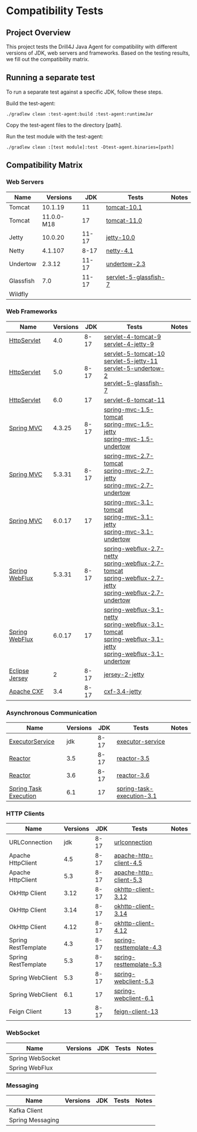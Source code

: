 # Compatibility Tests

## Project Overview

This project tests the Drill4J Java Agent for compatibility with different versions of JDK, web servers and frameworks.
Based on the testing results, we fill out the compatibility matrix.

## Running a separate test
To run a separate test against a specific JDK, follow these steps.

Build the test-agent:
```
./gradlew clean :test-agent:build :test-agent:runtimeJar
```

Copy the test-agent files to the directory [path].

Run the test module with the test-agent:
```
./gradlew clean :[test module]:test -Dtest-agent.binaries=[path]
```


## Compatibility Matrix

### Web Servers

| Name      | Versions   | JDK   | Tests                                            | Notes |
|-----------|------------|-------|--------------------------------------------------|-------|
| Tomcat    | 10.1.19    | 11    | [tomcat-10.1](./tests/web-servers/tomcat-10.1)   |       |
| Tomcat    | 11.0.0-M18 | 17    | [tomcat-11.0](./tests/web-servers/tomcat-11.0)                     |       |
| Jetty     | 10.0.20    | 11-17 | [jetty-10.0](./tests/web-servers/jetty-10.0)                       |       |
| Netty     | 4.1.107    | 8-17  | [netty-4.1](./tests/web-servers/netty-4.1)                         |       |
| Undertow  | 2.3.12     | 11-17 | [undertow-2.3](./tests/web-servers/undertow-2.3)                   |       |
| Glassfish | 7.0        | 11-17 | [servlet-5-glassfish-7](./tests/web-servers/servlet-5-glassfish-7) |       |
| Wildfly   |            |       |                                                  |       |

### Web Frameworks

| Name                                                                                 | Versions | JDK  | Tests                                                                                                                                                                                                                                                                                                                               | Notes |
|--------------------------------------------------------------------------------------|----------|------|-------------------------------------------------------------------------------------------------------------------------------------------------------------------------------------------------------------------------------------------------------------------------------------------------------------------------------------|-------|
| [HttpServlet](https://jakarta.ee/specifications/servlet/)                            | 4.0      | 8-17 | [servlet-4-tomcat-9](./tests/web-frameworks/servlet-4-tomcat-9)<br/>[servlet-4-jetty-9](./tests/web-frameworks/servlet-4-jetty-9)                                                                                                                                                                                                   |       |
| [HttpServlet](https://jakarta.ee/specifications/servlet/)                            | 5.0      | 8-17 | [servlet-5-tomcat-10](./tests/web-frameworks/servlet-5-tomcat-10)<br/>[servlet-5-jetty-11](./tests/web-frameworks/servlet-5-jetty-11)<br/>[servlet-5-undertow-2](./tests/web-frameworks/servlet-5-undertow-2)<br/>[servlet-5-glassfish-7](./tests/web-frameworks/servlet-5-glassfish-7)                                             |       |
| [HttpServlet](https://jakarta.ee/specifications/servlet/)                            | 6.0      | 17   | [servlet-6-tomcat-11](./tests/web-frameworks/servlet-6-tomcat-11)                                                                                                                                                                                                                                                                   |       |
| [Spring MVC](https://docs.spring.io/spring-framework/reference/web/webmvc.html)      | 4.3.25   | 8-17 | [spring-mvc-1.5-tomcat](./tests/web-frameworks/spring-mvc-1.5-tomcat)<br/>[spring-mvc-1.5-jetty](./tests/web-frameworks/spring-mvc-1.5-jetty)<br/>[spring-mvc-1.5-undertow](./tests/web-frameworks/spring-mvc-1.5-undertow)                                                                                                         |       |
| [Spring MVC](https://docs.spring.io/spring-framework/reference/web/webmvc.html)      | 5.3.31   | 8-17 | [spring-mvc-2.7-tomcat](./tests/web-frameworks/spring-mvc-2.7-tomcat)<br/>[spring-mvc-2.7-jetty](./tests/web-frameworks/spring-mvc-2.7-jetty)<br/>[spring-mvc-2.7-undertow](./tests/web-frameworks/spring-mvc-2.7-undertow)                                                                                                         |       |
| [Spring MVC](https://docs.spring.io/spring-framework/reference/web/webmvc.html)      | 6.0.17   | 17   | [spring-mvc-3.1-tomcat](./tests/web-frameworks/spring-mvc-3.1-tomcat)<br/>[spring-mvc-3.1-jetty](./tests/web-frameworks/spring-mvc-3.1-jetty)<br/>[spring-mvc-3.1-undertow](./tests/web-frameworks/spring-mvc-3.1-undertow)                                                                                                         |       |
| [Spring WebFlux](https://docs.spring.io/spring-framework/reference/web/webflux.html) | 5.3.31   | 8-17 | [spring-webflux-2.7-netty](./tests/web-frameworks/spring-webflux-2.7-netty)<br/>[spring-webflux-2.7-tomcat](./tests/web-frameworks/spring-webflux-2.7-tomcat)<br/>[spring-webflux-2.7-jetty](./tests/web-frameworks/spring-webflux-2.7-jetty)<br/>[spring-webflux-2.7-undertow](./tests/web-frameworks/spring-webflux-2.7-undertow) |       |
| [Spring WebFlux](https://docs.spring.io/spring-framework/reference/web/webflux.html) | 6.0.17   | 17   | [spring-webflux-3.1-netty](./tests/web-frameworks/spring-webflux-3.1-netty)<br/>[spring-webflux-3.1-tomcat](./tests/web-frameworks/spring-webflux-3.1-tomcat)<br/>[spring-webflux-3.1-jetty](./tests/web-frameworks/spring-webflux-3.1-jetty)<br/>[spring-webflux-3.1-undertow](./tests/web-frameworks/spring-webflux-3.1-undertow) |       |   
| [Eclipse Jersey](https://eclipse-ee4j.github.io/jersey/)                             | 2        | 8-17 | [jersey-2-jetty](./tests/web-frameworks/jersey-2-jetty)                                                                                                                                                                                                                                                                             |       |
| [Apache CXF](https://cxf.apache.org/)                                                | 3.4      | 8-17 | [cxf-3.4-jetty](./tests/web-frameworks/cxf-3.4-jetty)                                                                                                                                                                                                                                                                               |       |

### Asynchronous Communication

| Name                                                                                                     | Versions | JDK  | Tests                                              | Notes |
|----------------------------------------------------------------------------------------------------------|----------|------|----------------------------------------------------|-------|
| [ExecutorService](https://docs.oracle.com/javase/8/docs/api/java/util/concurrent/ExecutorService.html)   | jdk      | 8-17 | [executor-service](./tests/async/executor-service) |       |
| [Reactor](https://projectreactor.io/)                                                                    | 3.5      | 8-17 | [reactor-3.5](./tests/async/reactor-3.5)           |       |
| [Reactor](https://projectreactor.io/)                                                                    | 3.6      | 8-17 | [reactor-3.6](./tests/async/reactor-3.6)           |       |
| [Spring Task Execution](https://docs.spring.io/spring-framework/reference/integration/scheduling.html)   | 6.1      | 17   | [spring-task-execution-3.1](./tests/async/spring-task-execution-3.1)   |      |

### HTTP Clients

| Name                | Versions | JDK  | Tests                                                                   | Notes |
|---------------------|----------|------|-------------------------------------------------------------------------|-------|
| URLConnection       | jdk      | 8-17 | [urlconnection](./tests/http-clients/urlconnection)                     |       |
| Apache HttpClient   | 4.5      | 8-17 | [apache-http-client-4.5](./tests/http-clients/apache-http-client-4.5)   |       |
| Apache HttpClient   | 5.3      | 8-17 | [apache-http-client-5.3](./tests/http-clients/apache-http-client-5.3)   |       |
| OkHttp Client       | 3.12     | 8-17 | [okhttp-client-3.12](./tests/http-clients/okhttp-client-3.12)           |       |
| OkHttp Client       | 3.14     | 8-17 | [okhttp-client-3.14](./tests/http-clients/okhttp-client-3.14)           |       |
| OkHttp Client       | 4.12     | 8-17 | [okhttp-client-4.12](./tests/http-clients/okhttp-client-4.12)           |       |
| Spring RestTemplate | 4.3      | 8-17 | [spring-resttemplate-4.3](./tests/http-clients/spring-resttemplate-4.3) |       |
| Spring RestTemplate | 5.3      | 8-17 | [spring-resttemplate-5.3](./tests/http-clients/spring-resttemplate-5.3) |       |
| Spring WebClient    | 5.3      | 8-17 | [spring-webclient-5.3](./tests/http-clients/spring-webclient-5.3)       |       |
| Spring WebClient    | 6.1      | 17   | [spring-webclient-6.1](./tests/http-clients/spring-webclient-6.1)       |       |
| Feign Client        | 13       | 8-17 | [feign-client-13](./tests/http-clients/feign-client-13)                 |       |

### WebSocket

| Name             | Versions | JDK | Tests | Notes |
|------------------|----------|-----|-------|-------|
| Spring WebSocket |          |     |       |       |
| Spring WebFlux   |          |     |       |       |

### Messaging

| Name             | Versions | JDK | Tests | Notes |
|------------------|----------|-----|-------|-------|
| Kafka Client     |          |     |       |       |
| Spring Messaging |          |     |       |       |
